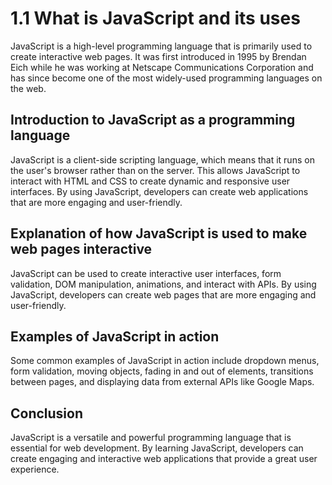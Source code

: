 # 1.1 What is JavaScript and its uses
JavaScript is a high-level programming language that is primarily used to create interactive web pages. It was first introduced in 1995 by Brendan Eich while he was working at Netscape Communications Corporation and has since become one of the most widely-used programming languages on the web.

## Introduction to JavaScript as a programming language
JavaScript is a client-side scripting language, which means that it runs on the user's browser rather than on the server. This allows JavaScript to interact with HTML and CSS to create dynamic and responsive user interfaces. By using JavaScript, developers can create web applications that are more engaging and user-friendly.

## Explanation of how JavaScript is used to make web pages interactive
JavaScript can be used to create interactive user interfaces, form validation, DOM manipulation, animations, and interact with APIs. By using JavaScript, developers can create web pages that are more engaging and user-friendly.

## Examples of JavaScript in action
Some common examples of JavaScript in action include dropdown menus, form validation, moving objects, fading in and out of elements, transitions between pages, and displaying data from external APIs like Google Maps.

## Conclusion
JavaScript is a versatile and powerful programming language that is essential for web development. By learning JavaScript, developers can create engaging and interactive web applications that provide a great user experience.